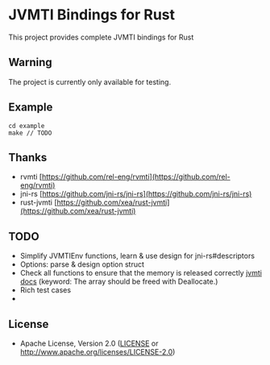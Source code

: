 
# JVMTI Bindings for Rust

This project provides complete JVMTI bindings for Rust 

## Warning

The project is currently only available for testing.

## Example
```
cd example
make // TODO
```

## Thanks

- rvmti [https://github.com/rel-eng/rvmti](https://github.com/rel-eng/rvmti)
- jni-rs [https://github.com/jni-rs/jni-rs](https://github.com/jni-rs/jni-rs)
- rust-jvmti [https://github.com/xea/rust-jvmti](https://github.com/xea/rust-jvmti)

## TODO

- Simplify JVMTIEnv functions, learn & use design for jni-rs#descriptors 
- Options: parse & design option struct
- Check all functions to ensure that the memory is released correctly [jvmti docs](https://docs.oracle.com/javase/8/docs/platform/jvmti/jvmti.html#Deallocate) (keyword: The array should be freed with Deallocate.)
- Rich test cases
- 

## License

 * Apache License, Version 2.0 ([LICENSE](LICENSE) or http://www.apache.org/licenses/LICENSE-2.0)
